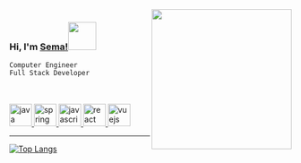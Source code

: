 
<img align='right' src="https://media.giphy.com/media/ieyl9zmCjO4b4t6qoY/giphy.gif" width="250">

### Hi, I'm [Sema!](https://github.com/semarslan)<img src="https://media.giphy.com/media/OPw0SZFQmLY3Qhdqm6/giphy.gif" width="50">

```Computer Engineer``` 
<br>
```Full Stack Developer```

<br>
<br>
<a href="https://www.java.com" target="_blank"> <img src="https://raw.githubusercontent.com/devicons/devicon/master/icons/java/java-original.svg" alt="java" width="40" height="40"/> </a> 
<a href="https://spring.io/" target="_blank"> <img src="https://www.vectorlogo.zone/logos/springio/springio-icon.svg" alt="spring" width="40" height="40"/> </a>
<a href="https://developer.mozilla.org/en-US/docs/Web/JavaScript" target="_blank"> <img src="https://raw.githubusercontent.com/devicons/devicon/master/icons/javascript/javascript-original.svg" alt="javascript" width="40" height="40"/> </a> 
<a href="https://reactjs.org/" target="_blank"> <img src="https://raw.githubusercontent.com/devicons/devicon/master/icons/react/react-original-wordmark.svg" alt="react" width="40" height="40"/> </a>
<a href="https://vuejs.org/" target="_blank"> <img src="https://raw.githubusercontent.com/devicons/devicon/master/icons/vuejs/vuejs-original-wordmark.svg" alt="vuejs" width="40" height="40"/> </a>

<hr>

[![Top Langs](https://github-readme-stats.vercel.app/api/top-langs/?username=semarslan&layout=compact)](https://github.com/anuraghazra/github-readme-stats)
